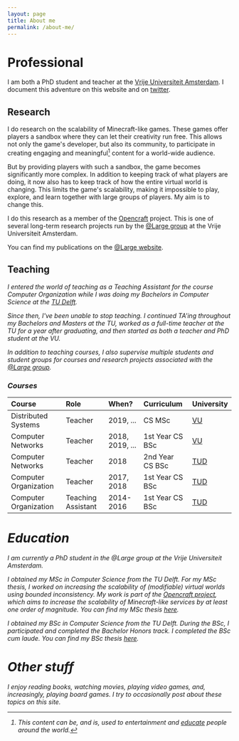 ```yaml
---
layout: page
title: About me
permalink: /about-me/
---
```


# Professional

I am both a PhD student and teacher at the [Vrije Universiteit Amsterdam][url-vu]. I document this adventure on this website and on [twitter][url-twitter]. 

## Research <i class="fas fa-server"></i> <i class="fas fa-flask"></i>

I do research on the scalability of Minecraft-like games. These games offer players a sandbox where they can let their creativity run free. This allows not only the game's developer, but also its community, to participate in creating engaging and meaningful[^fn-education] content for a world-wide audience. 

But by providing players with such a sandbox, the game becomes significantly more complex. In addition to keeping track of what players are doing, it now also has to keep track of how the entire virtual world is changing. This limits the game's scalability, making it impossible to play, explore, and learn together with large groups of players. My aim is to change this.

I do this research as a member of the [Opencraft][url-atlarge-opencraft] project. This is one of several long-term research projects run by the [@Large group][url-atlarge] at the Vrije Universiteit Amsterdam.

You can find my publications on the [@Large website][url-atlarge-jdonkervliet].

## Teaching <i class="fas fa-pencil-alt"/> <i class="fas fa-user-graduate"/>

I entered the world of teaching as a Teaching Assistant for the course Computer Organization while I was doing my Bachelors in Computer Science at the [TU Delft][url-tudelft].

Since then, I've been unable to stop teaching. I continued TA'ing throughout my Bachelors and Masters at the TU, worked as a full-time teacher at the TU for a year after graduating, and then started as both a teacher and PhD student at the VU.

In addition to teaching courses, I also supervise multiple students and student groups for courses and research projects associated with the [@Large group][url-atlarge].

### Courses

| Course | Role | When? | Curriculum | University | 
|:--|:--|:--|:--|:--|
| Distributed Systems | Teacher | 2019, ... | CS MSc | [VU][url-vu] |
| Computer Networks | Teacher | 2018, 2019, ... | 1st Year CS BSc | [VU][url-vu] |
| Computer Networks | Teacher | 2018 | 2nd Year CS BSc | [TUD][url-tudelft] |
| Computer Organization | Teacher | 2017, 2018 | 1st Year CS BSc | [TUD][url-tudelft] |
| Computer Organization | Teaching Assistant | 2014-2016 | 1st Year CS BSc | [TUD][url-tudelft] |

# Education <i class="fas fa-pencil-alt"/> <i class="fas fa-user-graduate"/>

I am currently a PhD student in the @Large group at the Vrije Universiteit Amsterdam.

I obtained my MSc in Computer Science from the TU Delft. For my MSc thesis, I worked on increasing the scalability of (modifiable) virtual worlds using _bounded inconsistency_. My work is part of the [Opencraft project][url-atlarge-opencraft], which aims to increase the scalability of Minecraft-like services by at least one order of magnitude.
You can find my MSc thesis [here][url-msc-thesis].

I obtained my BSc in Computer Science from the TU Delft.
During the BSc, I participated and completed the Bachelor Honors track. I completed the BSc cum laude. 
You can find my BSc thesis [here][url-bsc-thesis].

# Other stuff <i class="fas fa-book"/> <i class="fas fa-gamepad" /> <i class="fas fa-film"/> 

I enjoy reading books, watching movies, playing video games, and, increasingly, playing board games.
I try to occasionally post about these topics on this site.

[url-twitter]: http://www.twitter.com/jdonkervliet

[url-bsc-thesis]: https://repository.tudelft.nl/islandora/object/uuid%3Aaa101139-5fe5-457d-85f5-cf939cfe3868?collection=education
[url-msc-thesis]: https://repository.tudelft.nl/islandora/object/uuid%3A4045d6a2-87ae-4397-8898-8e992fa0652c?collection=education

[url-atlarge]: https://atlarge-research.com/
[url-atlarge-opencraft]: https://atlarge-research.com/opencraft/
[url-atlarge-jdonkervliet]: https://atlarge-research.com/jdonkervliet/

[url-tudelft]: https://www.tudelft.nl/en/
[url-vu]: https://www.vu.nl/en/

[^fn-education]: This content can be, and is, used to entertainment and [educate](https://education.minecraft.net/) people around the world.
